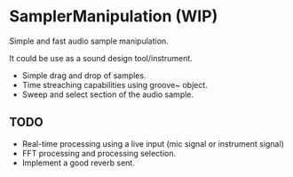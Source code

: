# SamplerManipulation (WIP)
 Simple and fast audio sample manipulation.

 It could be use as a sound design tool/instrument.

 - Simple drag and drop of samples.
 - Time streaching capabilities using groove~ object.
 - Sweep and select section of the audio sample.

 ## TODO

 - Real-time processing using a live input (mic signal or instrument signal)
 - FFT processing and processing selection.
 - Implement a good reverb sent.